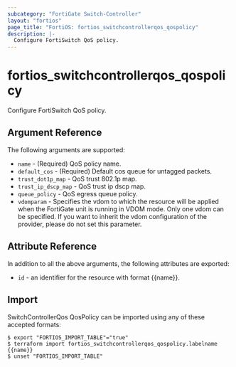 ```yaml
---
subcategory: "FortiGate Switch-Controller"
layout: "fortios"
page_title: "FortiOS: fortios_switchcontrollerqos_qospolicy"
description: |-
  Configure FortiSwitch QoS policy.
---
```


# fortios_switchcontrollerqos_qospolicy
Configure FortiSwitch QoS policy.

## Argument Reference

The following arguments are supported:

* `name` - (Required) QoS policy name.
* `default_cos` - (Required) Default cos queue for untagged packets.
* `trust_dot1p_map` - QoS trust 802.1p map.
* `trust_ip_dscp_map` - QoS trust ip dscp map.
* `queue_policy` - QoS egress queue policy.
* `vdomparam` - Specifies the vdom to which the resource will be applied when the FortiGate unit is running in VDOM mode. Only one vdom can be specified. If you want to inherit the vdom configuration of the provider, please do not set this parameter.


## Attribute Reference

In addition to all the above arguments, the following attributes are exported:
* `id` - an identifier for the resource with format {{name}}.

## Import

SwitchControllerQos QosPolicy can be imported using any of these accepted formats:
```
$ export "FORTIOS_IMPORT_TABLE"="true"
$ terraform import fortios_switchcontrollerqos_qospolicy.labelname {{name}}
$ unset "FORTIOS_IMPORT_TABLE"
```
